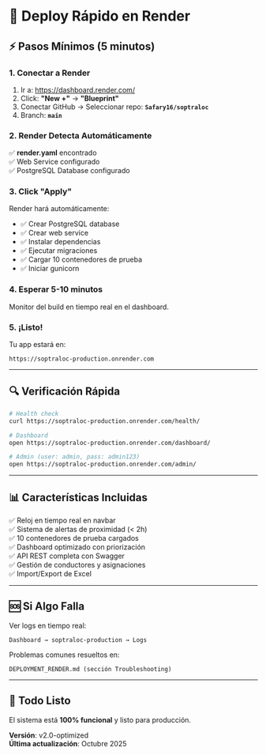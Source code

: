 # 🚀 Deploy Rápido en Render

## ⚡ Pasos Mínimos (5 minutos)

### 1. Conectar a Render

1. Ir a: https://dashboard.render.com/
2. Click: **"New +"** → **"Blueprint"**
3. Conectar GitHub → Seleccionar repo: **`Safary16/soptraloc`**
4. Branch: **`main`**

### 2. Render Detecta Automáticamente

✅ **render.yaml** encontrado  
✅ Web Service configurado  
✅ PostgreSQL Database configurado  

### 3. Click "Apply"

Render hará automáticamente:
- ✅ Crear PostgreSQL database
- ✅ Crear web service
- ✅ Instalar dependencias
- ✅ Ejecutar migraciones
- ✅ Cargar 10 contenedores de prueba
- ✅ Iniciar gunicorn

### 4. Esperar 5-10 minutos

Monitor del build en tiempo real en el dashboard.

### 5. ¡Listo!

Tu app estará en:
```
https://soptraloc-production.onrender.com
```

---

## 🔍 Verificación Rápida

```bash
# Health check
curl https://soptraloc-production.onrender.com/health/

# Dashboard
open https://soptraloc-production.onrender.com/dashboard/

# Admin (user: admin, pass: admin123)
open https://soptraloc-production.onrender.com/admin/
```

---

## 📊 Características Incluidas

✅ Reloj en tiempo real en navbar  
✅ Sistema de alertas de proximidad (< 2h)  
✅ 10 contenedores de prueba cargados  
✅ Dashboard optimizado con priorización  
✅ API REST completa con Swagger  
✅ Gestión de conductores y asignaciones  
✅ Import/Export de Excel  

---

## 🆘 Si Algo Falla

Ver logs en tiempo real:
```
Dashboard → soptraloc-production → Logs
```

Problemas comunes resueltos en:
```
DEPLOYMENT_RENDER.md (sección Troubleshooting)
```

---

## 🎯 Todo Listo

El sistema está **100% funcional** y listo para producción.

**Versión**: v2.0-optimized  
**Última actualización**: Octubre 2025

